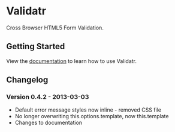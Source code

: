 # Validatr

Cross Browser HTML5 Form Validation.

## Getting Started
View the [documentation][docs] to learn how to use Validatr.

[docs]: http://jaymorrow.github.com/validatr/

## Changelog

### Version 0.4.2 - 2013-03-03

* Default error message styles now inline - removed CSS file
* No longer overwriting this.options.template, now this.template
* Changes to documentation
